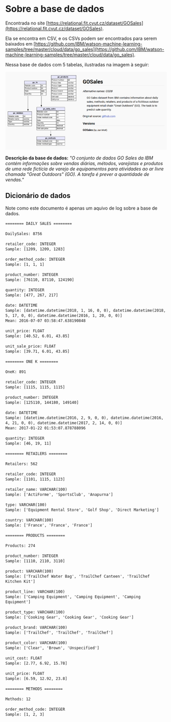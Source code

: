 # Sobre a base de dados 

Encontrada no site [https://relational.fit.cvut.cz/dataset/GOSales](https://relational.fit.cvut.cz/dataset/GOSales).

Ela se encontra em CSV, e os CSVs podem ser encontrados para serem baixados em [https://github.com/IBM/watson-machine-learning-samples/tree/master/cloud/data/go_sales](https://github.com/IBM/watson-machine-learning-samples/tree/master/cloud/data/go_sales).

Nessa base de dados com 5 tabelas, ilustradas na imagem à seguir:

![](imgs/db.png)

**Descrição da base de dados:** *"O conjunto de dados GO Sales da IBM contém informações sobre vendas diárias, métodos, varejistas e produtos de uma rede fictícia de varejo de equipamentos para atividades ao ar livre chamada "Great Outdoors" (GO). A tarefa é prever a quantidade de vendas."*


## Dicionário de dados 

Note como este documento é apenas um aquivo de log sobre a base de dados.

```
======== DAILY SALES ========

DailySales: 8756

retailer_code: INTEGER
Sample: [1209, 1209, 1283]

order_method_code: INTEGER
Sample: [1, 1, 1]

product_number: INTEGER
Sample: [76110, 87110, 124190]

quantity: INTEGER
Sample: [477, 267, 217]

date: DATETIME
Sample: [datetime.datetime(2018, 1, 16, 0, 0), datetime.datetime(2018, 5, 17, 0, 0), datetime.datetime(2016, 1, 20, 0, 0)]
Mean: 2016-07-07 03:58:47.638190848

unit_price: FLOAT
Sample: [40.52, 6.01, 43.85]

unit_sale_price: FLOAT
Sample: [39.71, 6.01, 43.85]

======== ONE K ========

OneK: 891

retailer_code: INTEGER
Sample: [1115, 1115, 1115]

product_number: INTEGER
Sample: [125110, 144180, 149140]

date: DATETIME
Sample: [datetime.datetime(2016, 2, 9, 0, 0), datetime.datetime(2016, 4, 21, 0, 0), datetime.datetime(2017, 2, 14, 0, 0)]
Mean: 2017-01-22 01:53:07.878788096

quantity: INTEGER
Sample: [46, 19, 11]

======== RETAILERS ========

Retailers: 562

retailer_code: INTEGER
Sample: [1101, 1115, 1123]

retailer_name: VARCHAR(100)
Sample: ['ActiForme', 'SportsClub', 'Anapurna']

type: VARCHAR(100)
Sample: ['Equipment Rental Store', 'Golf Shop', 'Direct Marketing']

country: VARCHAR(100)
Sample: ['France', 'France', 'France']

======== PRODUCTS ========

Products: 274

product_number: INTEGER
Sample: [1110, 2110, 3110]

product: VARCHAR(100)
Sample: ['TrailChef Water Bag', 'TrailChef Canteen', 'TrailChef Kitchen Kit']

product_line: VARCHAR(100)
Sample: ['Camping Equipment', 'Camping Equipment', 'Camping Equipment']

product_type: VARCHAR(100)
Sample: ['Cooking Gear', 'Cooking Gear', 'Cooking Gear']

product_brand: VARCHAR(100)
Sample: ['TrailChef', 'TrailChef', 'TrailChef']

product_color: VARCHAR(100)
Sample: ['Clear', 'Brown', 'Unspecified']

unit_cost: FLOAT
Sample: [2.77, 6.92, 15.78]

unit_price: FLOAT
Sample: [6.59, 12.92, 23.8]

======== METHODS ========

Methods: 12

order_method_code: INTEGER
Sample: [1, 2, 3]
```
